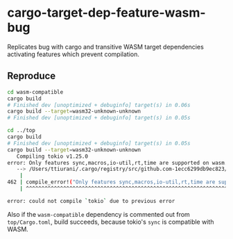 # cargo-target-dep-feature-wasm-bug

Replicates bug with cargo and transitive WASM target dependencies activating features
which prevent compilation.

## Reproduce

```bash
cd wasm-compatible
cargo build
# Finished dev [unoptimized + debuginfo] target(s) in 0.06s
cargo build --target=wasm32-unknown-unknown
# Finished dev [unoptimized + debuginfo] target(s) in 0.05s

cd ../top
cargo build
# Finished dev [unoptimized + debuginfo] target(s) in 0.05s
cargo build --target=wasm32-unknown-unknown
   Compiling tokio v1.25.0
error: Only features sync,macros,io-util,rt,time are supported on wasm.
   --> /Users/ttiurani/.cargo/registry/src/github.com-1ecc6299db9ec823/tokio-1.25.0/src/lib.rs:462:1
    |
462 | compile_error!("Only features sync,macros,io-util,rt,time are supported on wasm.");
    | ^^^^^^^^^^^^^^^^^^^^^^^^^^^^^^^^^^^^^^^^^^^^^^^^^^^^^^^^^^^^^^^^^^^^^^^^^^^^^^^^^^

error: could not compile `tokio` due to previous error
```

Also if the `wasm-compatible` dependency is commented out from `top/Cargo.toml`, build succeeds,
because tokio's `sync` is compatible with WASM.
